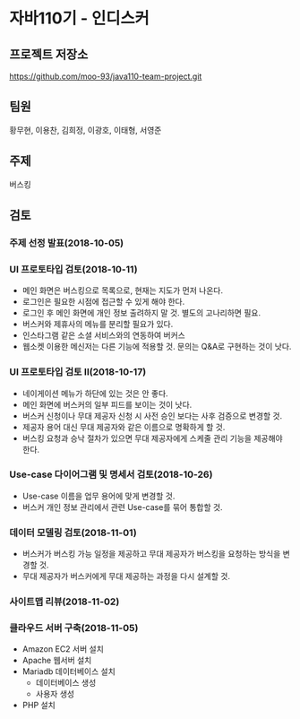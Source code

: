 # 자바110기 - 인디스커

## 프로젝트 저장소

https://github.com/moo-93/java110-team-project.git

## 팀원
황무현, 이용찬, 김희정, 이광호, 이태형, 서영준

## 주제
버스킹

## 검토

### 주제 선정 발표(2018-10-05)

### UI 프로토타입 검토(2018-10-11)

- 메인 화면은 버스킹으로 목록으로, 현재는 지도가 먼저 나온다.
- 로그인은 필요한 시점에 접근할 수 있게 해야 한다.
- 로그인 후 메인 화면에 개인 정보 출려하지 말 것. 별도의 고나리하면 필요.
- 버스커와 제휴사의 메뉴를 분리할 필요가 있다.
- 인스타그램 같은 소셜 서비스와의 연동하여 버커스
- 웹소켓 이용한 메신저는 다른 기능에 적용할 것. 문의는 Q&A로 구현하는 것이 낫다.

### UI 프로토타입 검토 II(2018-10-17)

- 네이게이션 메뉴가 하단에 있는 것은 안 좋다.
- 메인 화면에 버스커의 일부 피드를 보이는 것이 낫다.
- 버스커 신청이나 무대 제공자 신청 시 사전 승인 보다는 사후 검증으로 변경할 것.
- 제공자 용어 대신 무대 제공자와 같은 이름으로 명확하게 할 것.
- 버스킹 요청과 승낙 절차가 있으면 무대 제공자에게 스케줄 관리 기능을 제공해야 한다.

### Use-case 다이어그램 및 명세서 검토(2018-10-26)

- Use-case 이름을 업무 용어에 맞게 변경할 것.
- 버스커 개인 정보 관리에서 관련 Use-case를 묶어 통합할 것.

### 데이터 모델링 검토(2018-11-01)

- 버스커가 버스킹 가능 일정을 제공하고 무대 제공자가 버스킹을 요청하는 방식을 변경할 것.
- 무대 제공자가 버스커에게 무대 제공하는 과정을 다시 설계할 것.

### 사이트맵 리뷰(2018-11-02)

### 클라우드 서버 구축(2018-11-05)

- Amazon EC2 서버 설치
- Apache 웹서버 설치
- Mariadb 데이터베이스 설치
  - 데이터베이스 생성
  - 사용자 생성
- PHP 설치
